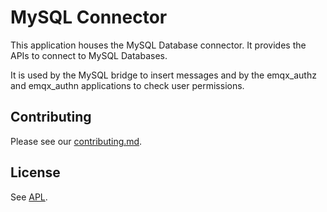 # MySQL Connector

This application houses the MySQL Database connector.
It provides the APIs to connect to MySQL Databases.

It is used by the MySQL bridge to insert messages and by the emqx_authz and
emqx_authn applications to check user permissions.

## Contributing

Please see our [contributing.md](../../CONTRIBUTING.md).

## License

See [APL](../../APL.txt).

